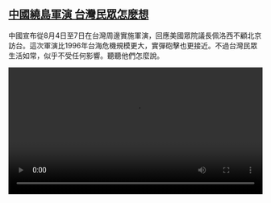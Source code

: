 <!--1659620823000-->
[中國繞島軍演 台灣民眾怎麼想](https://www.dw.com/zh/%E4%B8%AD%E5%9C%8B%E7%B9%9E%E5%B3%B6%E8%BB%8D%E6%BC%94%20%E5%8F%B0%E7%81%A3%E6%B0%91%E7%9C%BE%E6%80%8E%E9%BA%BC%E6%83%B3/a-62711259)
------

<p>中國宣布從8月4日至7日在台灣周邊實施軍演，回應美國眾院議長佩洛西不顧北京訪台。這次軍演比1996年台海危機規模更大，實彈砲擊也更接近。不過台灣民眾生活如常，似乎不受任何影響。聽聽他們怎麼說。</small></p><video src="https://tvdownloaddw-a.akamaihd.net/dwtv_video/flv/vdt_zh/2022/bchi220804_001_voxpop0804_01r_AVC_1280x720.mp4" controls style="width:100%"></video>
